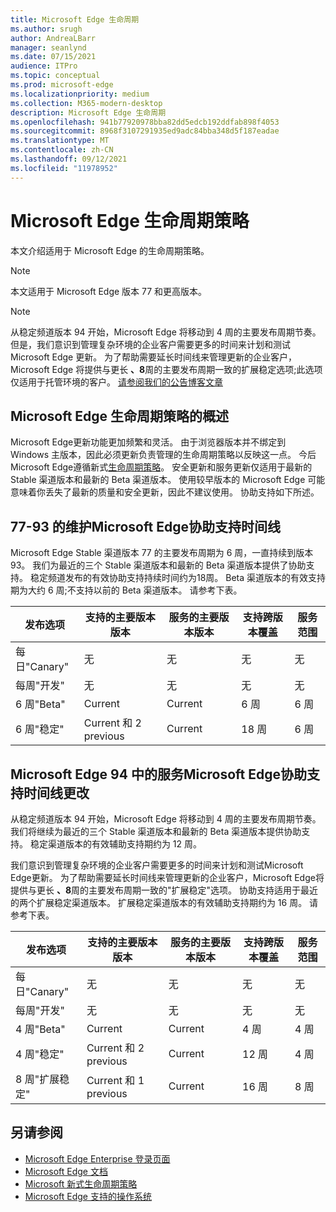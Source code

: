 ```yaml
---
title: Microsoft Edge 生命周期
ms.author: srugh
author: AndreaLBarr
manager: seanlynd
ms.date: 07/15/2021
audience: ITPro
ms.topic: conceptual
ms.prod: microsoft-edge
ms.localizationpriority: medium
ms.collection: M365-modern-desktop
description: Microsoft Edge 生命周期
ms.openlocfilehash: 941b77920978bba82dd5edcb192ddfab898f4053
ms.sourcegitcommit: 8968f3107291935ed9adc84bba348d5f187eadae
ms.translationtype: MT
ms.contentlocale: zh-CN
ms.lasthandoff: 09/12/2021
ms.locfileid: "11978952"
---
```

# <a name="microsoft-edge-lifecycle-policy"></a>Microsoft Edge 生命周期策略

本文介绍适用于 Microsoft Edge 的生命周期策略。

> [!NOTE]
> 本文适用于 Microsoft Edge 版本 77 和更高版本。

> [!NOTE]
> 从稳定频道版本 94 开始，Microsoft Edge 将移动到 4 周的主要发布周期节奏。 但是，我们意识到管理复杂环境的企业客户需要更多的时间来计划和测试 Microsoft Edge 更新。 为了帮助需要延长时间线来管理更新的企业客户，Microsoft Edge 将提供与更长 **、8**周的主要发布周期一致的扩展稳定选项;此选项仅适用于托管环境的客户。 [请参阅我们的公告博客文章](https://blogs.windows.com/msedgedev/2021/07/15/opt-in-extended-stable-release-cycle/)

## <a name="overview-of-the-lifecycle-policy-for-microsoft-edge"></a>Microsoft Edge 生命周期策略的概述

Microsoft Edge更新功能更加频繁和灵活。 由于浏览器版本并不绑定到 Windows 主版本，因此必须更新负责管理的生命周期策略以反映这一点。 今后Microsoft Edge遵循新式[生命周期策略](https://support.microsoft.com/help/30881/modern-lifecycle-policy)。 安全更新和服务更新仅适用于最新的 Stable 渠道版本和最新的 Beta 渠道版本。 使用较早版本的 Microsoft Edge 可能意味着你丢失了最新的质量和安全更新，因此不建议使用。  协助支持如下所述。

## <a name="servicing-and-assisted-support-timeline-for-microsoft-edge-77-93"></a>77-93 的维护Microsoft Edge协助支持时间线

Microsoft Edge Stable 渠道版本 77 的主要发布周期为 6 周，一直持续到版本 93。  我们为最近的三个 Stable 渠道版本和最新的 Beta 渠道版本提供了协助支持。 稳定频道发布的有效协助支持持续时间约为18周。 Beta 渠道版本的有效支持期为大约 6 周;不支持以前的 Beta 渠道版本。  请参考下表。

|     发布选项              |     支持的主要版本版本    |     服务的主要版本版本    |     支持跨版本覆盖    |     服务范围    |
|---------------------------------|----------------------------------------|---------------------------------------|-----------------------------------------|---------------------------|
|     每日"Canary"              |     无                               |     无                              |     无                                |     无                  |
|     每周"开发"                |     无                               |     无                              |     无                                |     无                  |
|     6 周"Beta"               |     Current                            |     Current                           |     6 周                             |     6 周               |
|     6 周"稳定"             |     Current 和 2 previous             |     Current                           |     18 周                            |     6 周               |


## <a name="servicing-and-assisted-support-timeline-changes-in-microsoft-edge-94"></a>Microsoft Edge 94 中的服务Microsoft Edge协助支持时间线更改

从稳定频道版本 94 开始，Microsoft Edge 将移动到 4 周的主要发布周期节奏。 我们将继续为最近的三个 Stable 渠道版本和最新的 Beta 渠道版本提供协助支持。 稳定渠道版本的有效辅助支持期约为 12 周。

我们意识到管理复杂环境的企业客户需要更多的时间来计划和测试Microsoft Edge更新。 为了帮助需要延长时间线来管理更新的企业客户，Microsoft Edge将提供与更长 **、8**周的主要发布周期一致的"扩展稳定"选项。 协助支持适用于最近的两个扩展稳定渠道版本。 扩展稳定渠道版本的有效辅助支持期约为 16 周。 请参考下表。

|     发布选项              |     支持的主要版本版本    |     服务的主要版本版本    |     支持跨版本覆盖    |     服务范围    |
|---------------------------------|----------------------------------------|---------------------------------------|-----------------------------------------|---------------------------|
|     每日"Canary"              |     无                               |     无                              |     无                                |     无                  |
|     每周"开发"                |     无                               |     无                              |     无                                |     无                  |
|     4 周"Beta"               |     Current                            |     Current                           |     4 周                             |     4 周               |
|     4 周"稳定"             |     Current 和 2 previous             |     Current                           |     12 周                            |     4 周               |
|     8 周"扩展稳定"    |     Current 和 1 previous             |     Current                           |     16 周                            |     8 周               |

## <a name="see-also"></a>另请参阅

- [Microsoft Edge Enterprise 登录页面](https://aka.ms/EdgeEnterprise)
- [Microsoft Edge 文档](./index.yml)
- [Microsoft 新式生命周期策略](https://support.microsoft.com/help/30881/modern-lifecycle-policy)
- [Microsoft Edge 支持的操作系统](./microsoft-edge-supported-operating-systems.md)